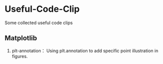 # Useful-Code-Clip
Some collected useful code clips

## Matplotlib

1. plt-annotation： Using plt.annotation to add specific point illustration in figures.

